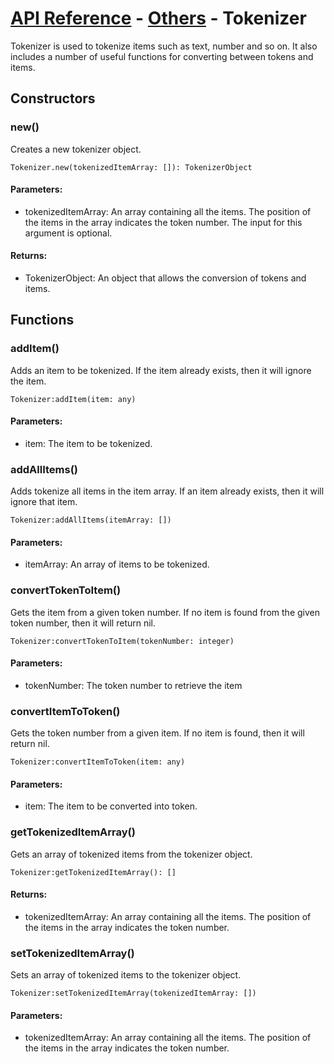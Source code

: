 # [API Reference](../../API.md) - [Others](../Others.md) - Tokenizer

Tokenizer is used to tokenize items such as text, number and so on. It also includes a number of useful functions for converting between tokens and items.

## Constructors

### new()

Creates a new tokenizer object.

```
Tokenizer.new(tokenizedItemArray: []): TokenizerObject
```

#### Parameters:

* tokenizedItemArray: An array containing all the items. The position of the items in the array indicates the token number. The input for this argument is optional.

#### Returns:

* TokenizerObject: An object that allows the conversion of tokens and items.

## Functions

### addItem()

Adds an item to be tokenized. If the item already exists, then it will ignore the item.

```
Tokenizer:addItem(item: any)
```

#### Parameters:

* item: The item to be tokenized.

### addAllItems()

Adds tokenize all items in the item array. If an item already exists, then it will ignore that item.

```
Tokenizer:addAllItems(itemArray: [])
```

#### Parameters:

* itemArray: An array of items to be tokenized.

### convertTokenToItem()

Gets the item from a given token number. If no item is found from the given token number, then it will return nil.

```
Tokenizer:convertTokenToItem(tokenNumber: integer)
```

#### Parameters:

* tokenNumber: The token number to retrieve the item

### convertItemToToken()

Gets the token number from a given item. If no item is found, then it will return nil.

```
Tokenizer:convertItemToToken(item: any)
```

#### Parameters:

* item: The item to be converted into token.

### getTokenizedItemArray()

Gets an array of tokenized items from the tokenizer object.

```
Tokenizer:getTokenizedItemArray(): []
```

#### Returns:

* tokenizedItemArray: An array containing all the items. The position of the items in the array indicates the token number.

### setTokenizedItemArray()

Sets an array of tokenized items to the tokenizer object.

```
Tokenizer:setTokenizedItemArray(tokenizedItemArray: [])
```

#### Parameters:

* tokenizedItemArray: An array containing all the items. The position of the items in the array indicates the token number.




